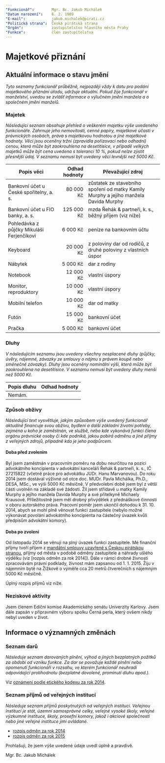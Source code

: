 ```yaml
---
"Funkcionář":        Mgr. Bc. Jakub Michálek
"Datum narození":    6. 2. 1989
"E-mail":            jakub.michalek@pirati.cz
"Politická strana":  Česká pirátská strana
"Orgán":             zastupitelstvo hlavního města Prahy
"Funkce":            člen zastupitelstva
---
```


Majetkové přiznání
==================

Aktuální informace o stavu jmění
----------------------------------

*Tyto seznamy funkcionář průběžně, nejpozději vždy k datu pro podání majetkového přiznání úřadu, udržuje aktuální. Pokud žije funkcionář v manželství, uvedou se zvlášť informace o výlučném jmění manžela a o společném jmění manželů.*

### Majetek

*Následující seznam obsahuje přehled o veškerém majetku výše uvedeného funkcionáře. Zahrnuje jeho nemovitosti, cenné papíry, majetkové účasti v právnických osobách, práva s majetkovou hodnotou a jiné majetkové hodnoty. Věci jsou oceněny tržní (zpravidla pořizovací nebo odhadní) cenou, která může být zaokrouhlena na desetitisíce, v případě velkých majetků může být cena uvedena s tolerancí 10 %, pokud nelze zjistit přesnější údaj. V seznamu nemusí být uvedeny věci levnější než 5000 Kč.*

| Popis věci            | Odhad hodnoty |  Převažující zdroj                  |
| --------------------- | ------------: |  ---------------------- |
| Bankovní účet u České spořitelny, a. s. |  80 000 Kč | zůstatek ze stavebního spoření od matky Kamily Murphy a jejího manžela Davida Murphy |
| Bankovní účet u FIO banky, a. s. | 125 000 Kč | mzda Řehák & partneři, k. s., běžný příjem (viz níže) |
| Pohledávka z půjčky Mikuláši Ferjenčíkovi |  6 000 Kč | peníze na bankovním účtu |
| Keyboard |  20 000 Kč | z poloviny dar od rodičů, z druhé poloviny z vlastních úspor |
| Nábytek | 5 000 Kč | dar z rodiny |
| Notebook | 12 000 Kč | vlastní úspory |
| Monitor, reproduktory | 10 000 Kč | vlastní úspory |
| Mobilní telefon | 10 000 Kč | dar od matky |
| Futón | 15 000 Kč | bankovní účet |
| Pračka | 5 000 Kč | bankovní účet |


### Dluhy

*V následujícím seznamu jsou uvedeny všechny nesplacené dluhy (půjčky, úvěry, nájemné, závazky ze smlouvy o nájmu s právem koupě nebo směnečné závazky). Dluhy jsou oceněny nominální výší, která může být zaokrouhlena na desetitisíce. V seznamu nemusí být uvedeny dluhy menší než 5000 Kč.*

| Popis dluhu           | Odhad hodnoty |
| --------------------- | ------------: |
| Nemám. |  |  |


### Způsob obživy

*Následující text vysvětluje, jakým způsobem výše uvedený funkcionář aktuálně financuje svou obživu, bydlení a další základní životní potřeby, zejména u koho je zaměstnán, ve službě, nebo kde vykonává funkci člena orgánu právnické osoby či kde podniká, jakou pobírá odměnu a jiné příjmy z veřejných zdrojů, případně kdo je jeho podpůrcem.*

#### Doba před zvolením  

Byl jsem zaměstnán v pracovním poměru na dobu neurčitou na pozici advokátního koncipienta v advokátní kanceláři Řehák & partneři, k. s., IČ 27215822 (včetně práce pro advokátku JUDr. Hanu Marvanovou). Do roku 2014 jsem dostával výživné od otce doc. MUDr. Pavla Michálka, Ph.D., DESA, MSc., ve výši 5000 Kč měsíčně. V předvolební době jsem byl z větší části uvolněn na základě své žádosti. Žil jsem střídavě u matky Kamily Murphy a jejího manžela Davida Murphy a své přítelkyně Michaely Krausové. Příležitostně jsem měl drobný přivýdělek z přednáškové činnosti v oboru autorského práva. Pracovní poměr jsem ukončil dohodou k 31. 10. 2014, abych se mohl plně věnovat funkci zastupitele (nebylo možné výkonávat povolání advokátního koncipienta na částečný úvazek kvůli předpisům advokátní komory).

#### Doba po zvolení

Od listopadu 2014 se věnuji na plný úvazek funkci zastupitele. Mé finanční příjmy tvoří příjem z [mandátní smlouvy uzavřené s Českou pirátskou stranou](http://smlouvy.pirati.cz/smlouvy/2014/11/13/jakub-michalek/index.html), příjmy od města v podobě odměny zastupitele a náhrady ušlého výdělku (viz [rozpis odměn za rok 2014]). Dále v rámci drobné živnosti zpracovávám právní podklady, živnost mám zapsanou od 1. 1. 2015. Žiju v nájemním bytě na Žižkově o výměře cca 20 metrů čtverečních s nájemným 5000 Kč měsíčně.

Úplný rozpis příjmů viz níže.

### Neziskové aktivity
Jsem členem Ediční komise Akademického senátu Univerzity Karlovy. Jsem dále zapsán v přípravném výboru spolku Černá perla, který ovšem nikdy nebyl uveden v život.

Informace o významných změnách
----------------------------------

### Seznam darů
*Následuje seznam darovaných plnění, výhod a jiných bezplatných požitků za období od vzniku funkce. Za dar se považuje každé plnění nebo opomenutí funkcionáři v rozsahu, ve kterém funkcionář neuhradí odpovídající protihodnotu (bezplatné dovolené, prominutí dluhu apod.).*

Viz [oznámení podle etického kodexu za rok 2014](https://github.com/pirati-cz/KlubPraha/raw/master/priznani/eticky-kodex/2014/jakub/eticky_kodex_jakub_doplnek_signed.pdf).

### Seznam příjmů od veřejných institucí
*Následuje seznam příjmů poskytnutých od veřejných institucí. Veřejnou institucí je stát, územní samosprávné celky, veřejné vysoké školy, veřejné výzkumné instituce, školy, prosefní komory, jakož i akciové společnosti nebo jiné veřejné instituce jimi ovládané.*

- [rozpis odměn za rok 2014](https://github.com/pirati-cz/KlubPraha/raw/master/odmeny/2014/2014.ods)
- [rozpis odměn za rok 2015](https://github.com/pirati-cz/KlubPraha/raw/master/odmeny/2015/2015.ods)

Prohlašuji, že jsem výše uvedené údaje uvedl úplně a pravdivě. 

Mgr. Bc. Jakub Michálek
